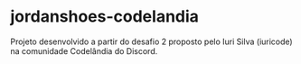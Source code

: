 # jordanshoes-codelandia
Projeto desenvolvido a partir do desafio 2 proposto pelo Iuri Silva (iuricode) na comunidade Codelândia do Discord.
